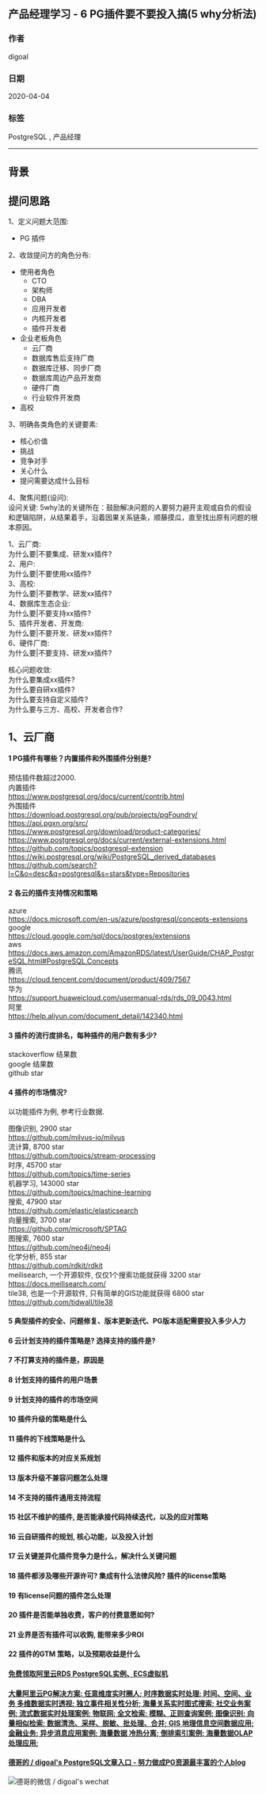 ## 产品经理学习 - 6 PG插件要不要投入搞(5 why分析法)  
                  
### 作者                  
digoal                  
                  
### 日期                  
2020-04-04                  
                  
### 标签                  
PostgreSQL , 产品经理            
                  
----                  
                  
## 背景       
## 提问思路  
1、定义问题大范围:  
- PG 插件  
  
2、收敛提问方的角色分布:  
- 使用者角色  
    - CTO  
    - 架构师  
    - DBA  
    - 应用开发者  
    - 内核开发者  
    - 插件开发者  
- 企业老板角色  
    - 云厂商  
    - 数据库售后支持厂商  
    - 数据库迁移、同步厂商  
    - 数据库周边产品开发商  
    - 硬件厂商  
    - 行业软件开发商  
- 高校  
  
3、明确各类角色的关键要素:  
- 核心价值  
- 挑战  
- 竞争对手  
- 关心什么  
- 提问需要达成什么目标  
  
4、聚焦问题(设问):  
设问关键: 5why法的关键所在：鼓励解决问题的人要努力避开主观或自负的假设和逻辑陷阱，从结果着手，沿着因果关系链条，顺藤摸瓜，直至找出原有问题的根本原因。  
  
1、云厂商:  
为什么要|不要集成、研发xx插件?  
2、用户:  
为什么要|不要使用xx插件?  
3、高校:  
为什么要|不要教学、研发xx插件?   
4、数据库生态企业:  
为什么要|不要支持xx插件?  
5、插件开发者、开发商:  
为什么要|不要开发、研发xx插件?  
6、硬件厂商:  
为什么要|不要支持、研发xx插件?  
  
核心问题收敛:  
为什么要集成xx插件?  
为什么要自研xx插件?  
为什么要支持自定义插件?  
为什么要与三方、高校、开发者合作?  
  
## 1、云厂商  
#### 1 PG插件有哪些？内置插件和外围插件分别是?  
预估插件数超过2000.  
内置插件  
https://www.postgresql.org/docs/current/contrib.html  
外围插件  
https://download.postgresql.org/pub/projects/pgFoundry/  
https://api.pgxn.org/src/  
https://www.postgresql.org/download/product-categories/  
https://www.postgresql.org/docs/current/external-extensions.html  
https://github.com/topics/postgresql-extension  
https://wiki.postgresql.org/wiki/PostgreSQL_derived_databases  
https://github.com/search?l=C&o=desc&q=postgresql&s=stars&type=Repositories  
  
#### 2 各云的插件支持情况和策略  
azure  
https://docs.microsoft.com/en-us/azure/postgresql/concepts-extensions  
google  
https://cloud.google.com/sql/docs/postgres/extensions  
aws  
https://docs.aws.amazon.com/AmazonRDS/latest/UserGuide/CHAP_PostgreSQL.html#PostgreSQL.Concepts  
腾讯  
https://cloud.tencent.com/document/product/409/7567  
华为  
https://support.huaweicloud.com/usermanual-rds/rds_09_0043.html  
阿里  
https://help.aliyun.com/document_detail/142340.html  
  
#### 3 插件的流行度排名，每种插件的用户数有多少?  
stackoverflow 结果数  
google 结果数  
github star  
  
#### 4 插件的市场情况?   
以功能插件为例, 参考行业数据.  
  
图像识别, 2900 star  
https://github.com/milvus-io/milvus  
流计算, 8700 star  
https://github.com/topics/stream-processing  
时序, 45700 star  
https://github.com/topics/time-series  
机器学习, 143000 star  
https://github.com/topics/machine-learning  
搜索, 47900 star  
https://github.com/elastic/elasticsearch  
向量搜索, 3700 star  
https://github.com/microsoft/SPTAG  
图搜索, 7600 star  
https://github.com/neo4j/neo4j  
化学分析, 855 star  
https://github.com/rdkit/rdkit  
meilisearch, 一个开源软件, 仅仅1个搜索功能就获得 3200 star  
https://docs.meilisearch.com/  
tile38, 也是一个开源软件, 只有简单的GIS功能就获得 6800 star  
https://github.com/tidwall/tile38  
  
#### 5 典型插件的安全、问题修复、版本更新迭代、PG版本适配需要投入多少人力  
  
#### 6 云计划支持的插件策略是? 选择支持的插件是?  
  
#### 7 不打算支持的插件是，原因是  
  
#### 8 计划支持的插件的用户场景  
  
#### 9 计划支持的插件的市场空间  
  
#### 10 插件升级的策略是什么  
  
#### 11 插件的下线策略是什么  
  
#### 12 插件和版本的对应关系规划  
  
#### 13 版本升级不兼容问题怎么处理  
  
#### 14 不支持的插件通用支持流程  
  
#### 15 社区不维护的插件, 是否能承接代码持续迭代，以及的应对策略  
  
#### 16 云自研插件的规划, 核心功能，以及投入计划  
  
#### 17 云关键差异化插件竞争力是什么，解决什么关键问题  
  
#### 18 插件都涉及哪些开源许可? 集成有什么法律风险? 插件的license策略  
  
#### 19 有license问题的插件怎么处理  
  
#### 20 插件是否能单独收费，客户的付费意愿如何?  
  
#### 21 业界是否有插件可以收购, 能带来多少ROI  
  
#### 22 插件的GTM 策略，以及预期收益是什么  
     
  
  
  
  
  
  
  
  
  
  
  
  
  
  
  
  
  
#### [免费领取阿里云RDS PostgreSQL实例、ECS虚拟机](https://www.aliyun.com/database/postgresqlactivity "57258f76c37864c6e6d23383d05714ea")
  
  
#### [大量阿里云PG解决方案: 任意维度实时圈人; 时序数据实时处理; 时间、空间、业务 多维数据实时透视; 独立事件相关性分析; 海量关系实时图式搜索; 社交业务案例; 流式数据实时处理案例; 物联网; 全文检索; 模糊、正则查询案例; 图像识别; 向量相似检索; 数据清洗、采样、脱敏、批处理、合并; GIS 地理信息空间数据应用; 金融业务; 异步消息应用案例; 海量数据 冷热分离; 倒排索引案例; 海量数据OLAP处理应用;](https://yq.aliyun.com/topic/118 "40cff096e9ed7122c512b35d8561d9c8")
  
  
#### [德哥的 / digoal's PostgreSQL文章入口 - 努力做成PG资源最丰富的个人blog](https://github.com/digoal/blog/blob/master/README.md "22709685feb7cab07d30f30387f0a9ae")
  
  
![德哥的微信 / digoal's wechat](../pic/digoal_weixin.jpg "f7ad92eeba24523fd47a6e1a0e691b59")
  
